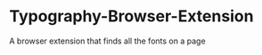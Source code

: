 Typography-Browser-Extension
============================

A browser extension that finds all the fonts on a page